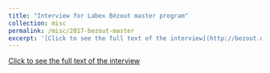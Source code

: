```yaml
---
title: "Interview for Labex Bézout master program"
collection: misc
permalink: /misc/2017-bezout-master
excerpt: '[Click to see the full text of the interview](http://bezout.univ-paris-est.fr/en/master-s-program/document-2799.html)' 
---
```

[Click to see the full text of the interview](http://bezout.univ-paris-est.fr/en/master-s-program/document-2799.html)


